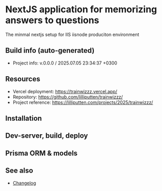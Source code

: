 <!--
 @since 2025.07.05
 @changed 2025.07.05, 23:26
-->

# NextJS application for memorizing answers to questions

The minmal nextjs setup for IIS iisnode produciton environment

## Build info (auto-generated)

- Project info: v.0.0.0 / 2025.07.05 23:34:37 +0300

## Resources

- Vercel deployment: https://trainwizzz.vercel.app/
- Repository: https://github.com/lilliputten/trainwizzz/
- Project reference: https://lilliputten.com/projects/2025/trainwizzz/

## Installation

## Dev-server, build, deploy

## Prisma ORM & models

## See also

- [Changelog](CHANGELOG.md)
